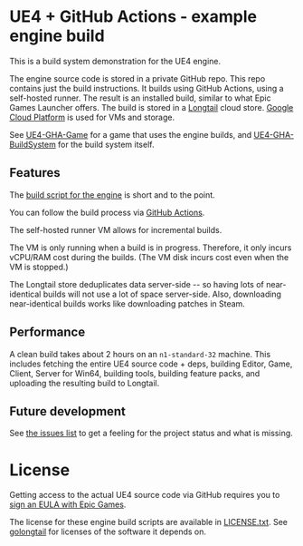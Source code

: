 
# UE4 + GitHub Actions - example engine build

This is a build system demonstration for the UE4 engine.

The engine source code is stored in a private GitHub repo. This repo contains just the build instructions. It builds using GitHub Actions, using a self-hosted runner. The result is an installed build, similar to what Epic Games Launcher offers. The build is stored in a [Longtail](https://github.com/DanEngelbrecht/longtail) cloud store. [Google Cloud Platform](https://cloud.google.com/gcp) is used for VMs and storage.

See [UE4-GHA-Game](https://github.com/falldamagestudio/UE4-GHA-Game) for a game that uses the engine builds, and [UE4-GHA-BuildSystem](https://github.com/falldamagestudio/UE4-GHA-BuildSystem) for the build system itself.

## Features

The [build script for the engine](.github/workflows/build.yaml) is short and to the point.

You can follow the build process via [GitHub Actions](https://github.com/falldamagestudio/UE4-GHA-Engine/actions).

The self-hosted runner VM allows for incremental builds.

The VM is only running when a build is in progress. Therefore, it only incurs vCPU/RAM cost during the builds. (The VM disk incurs cost even when the VM is stopped.)

The Longtail store deduplicates data server-side -- so having lots of near-identical builds will not use a lot of space server-side. Also, downloading near-identical builds works like downloading patches in Steam.

## Performance

A clean build takes about 2 hours on an `n1-standard-32` machine. This includes fetching the entire UE4 source code + deps, building Editor, Game, Client, Server for Win64, building tools, building feature packs, and uploading the resulting build to Longtail.

## Future development

See [the issues list](https://github.com/falldamagestudio/UE4-GHA-Engine/issues) to get a feeling for the project status and what is missing.

# License

Getting access to the actual UE4 source code via GitHub requires you to [sign an EULA with Epic Games](https://www.unrealengine.com/en-US/ue4-on-github).

The license for these engine build scripts are available in [LICENSE.txt](LICENSE.txt). See [golongtail](https://github.com/DanEngelbrecht/golongtail) for licenses of the software it depends on.

